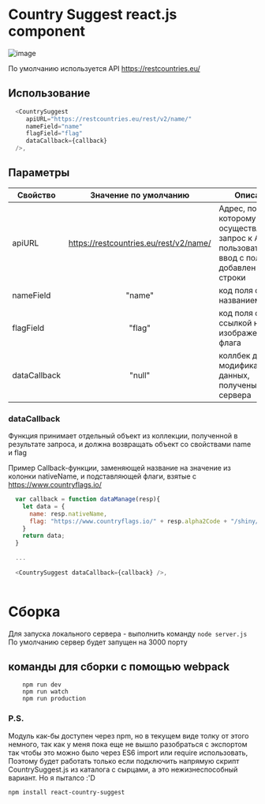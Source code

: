 # Country Suggest react.js component


![image](https://user-images.githubusercontent.com/11752471/47147073-16135480-d2d6-11e8-8854-40031d9594fb.png)


По умолчанию используется API https://restcountries.eu/ 

## Использование 
  ```javascript   
    <CountrySuggest 
       apiURL="https://restcountries.eu/rest/v2/name/"
       nameField="name" 
       flagField="flag" 
       dataCallback={callback}
    />,

  ```
  
## Параметры
| Свойство      | Значение по умолчанию                  | Описание                                        | 
| ------------- |:--------------------------------------:| -------------------------------------------------- |
| apiURL        | https://restcountries.eu/rest/v2/name/ | Адрес, по которому будет осуществляться запрос к API, пользовательский ввод с поля будет добавлен к концу строки |
| nameField     | "name"                                 | код поля с названием                                            |
| flagField     | "flag"                                 | код поля со ссылкой на изображение флага                        |
| dataCallback  | "null"                                 | коллбек для модификации данных, полученых от сервера        |

### dataCallback
Функция принимает отдельный объект из коллекции, полученной в результате запроса, и должна возвращать объект со свойствами name и flag

Пример Callback-функции, заменяющей название на значение из колонки nativeName, и подставляющей флаги, взятые с  https://www.countryflags.io/

```javascript   
  var callback = function dataManage(resp){
    let data = {
      name: resp.nativeName,
      flag: "https://www.countryflags.io/" + resp.alpha2Code + "/shiny/64.png",
    }
    return data;
  }
  
  ...
  
  <CountrySuggest dataCallback={callback} />,
  
```

# Сборка
Для запуска локального сервера - выполнить команду
``` node server.js ```
По умолчанию сервер будет запущен на 3000 порту

## команды для сборки с помощью webpack
```
    npm run dev
    npm run watch
    npm run production
```

### P.S.
Модуль как-бы доступен через npm, но в текущем виде толку от этого немного, так как у меня пока еще не вышло разобраться с экспортом так чтобы это можно было через ES6 import или require использовать,
Поэтому будет работать только если подключить напрямую скрипт CountrySuggest.js из каталога с сырцами, а это нежизнеспособный вариант. Но я пыталсо :'D 

``` npm install react-country-suggest ```




